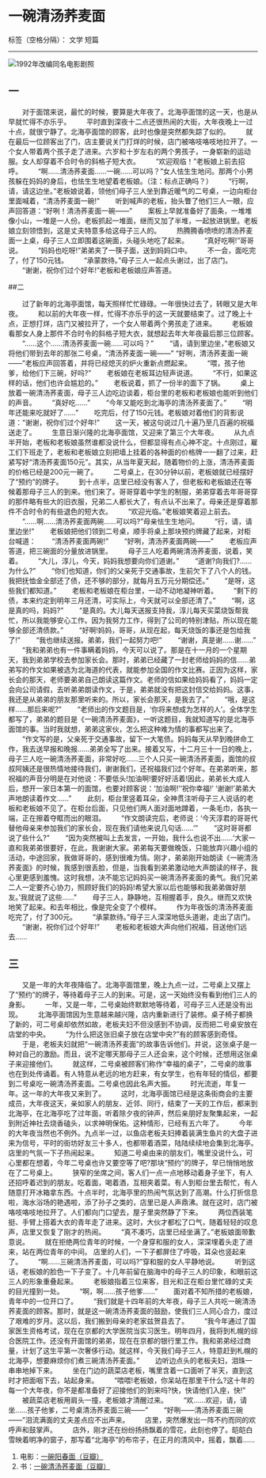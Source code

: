 # 一碗清汤荞麦面

标签（空格分隔）： 文学 短篇 

---

![1992年改编同名电影剧照](http://img3.douban.com/view/photo/raw/public/p2182803213.jpg)

## 一

　　对于面馆来说，最忙的时候，要算是大年夜了。北海亭面馆的这一天，也是从早就忙得不亦乐乎。
　　平时直到深夜十二点还很热闹的大街，大年夜晚上一过十点，就很宁静了。北海亭面馆的顾客，此时也像是突然都失踪了似的。
　　就在最后一位顾客出了门，店主要说关门打烊的时候，店门被咯吱咯吱地拉开了。一个女人带着两个孩子走了进来。六岁和十岁左右的两个男孩子，一身崭新的运动服。女人却穿着不合时令的斜格子短大衣。
　　“欢迎观临！”老板娘上前去招呼。
　　“啊……清汤荞麦面……一碗……可以吗？”女人怯生生地问。那两个小男孩躲在妈妈的身后，也怯生生地望着老板娘。（注：标点正确吗？）
　　“行啊，请，请这边坐。”老板娘说着，领他们母子三人坐到靠近暖气的二号桌，一边向柜台里面喊着，“清汤荞麦面一碗!”
　　听到喊声的老板，抬头瞥了他们三人一眼，应声回答道：“好咧！清汤荞麦面一碗——”
　　案板上早就准备好了面条，一堆堆像小山，一堆是一人份。老板抓起一堆面，继而又加了半堆，一起放进锅里。老板娘立刻领悟到，这是丈夫特意多给这母子三人的。
　　热腾腾香喷喷的清汤荞麦面一上桌，母子三人立即围着这碗面，头碰头地吃了起来。
　　“真好吃啊!”哥哥说。
　　“妈妈也吃呀!”弟弟夹了一筷子面，送到妈妈口中。
　　不一会，面吃完了，付了150元钱。
　　“承蒙款待。”母子三人一起点头谢过，出了店门。
　　“谢谢，祝你们过个好年!”老板和老板娘应声答道。

##二

　　过了新年的北海亭面馆，每天照样忙忙碌碌。一年很快过去了，转眼又是大年夜。
　　和以前的大年夜一样，忙得不亦乐乎的这一天就要结束了。过了晚上十点，正想打烊，店门又被拉开了，一个女人带着两个男孩走了进来。
　　老板娘看那女人身上那件不合时令的斜格子短大衣，就想起去年大年夜最后那三位顾客。
　　“……这个……清汤荞麦面一碗……可以吗？”
　　“请，请到里边坐，”老板娘又将他们带到去年的那张二号桌，“清汤荞麦面一碗——” “好咧，清汤荞麦面一碗——”老板应声回答着，并将已经熄灭的炉火重新点燃起来。
　　“喂，孩子他爹，给他们下三碗，好吗?”
　　老板娘在老板耳边轻声说道。
　　“不行，如果这样的话，他们也许会尴尬的。”
　　老板说着，抓了一份半的面下了锅。
　　桌上放着一碗清汤荞麦面，母子三人边吃边谈着，柜台里的老板和老板娘也能听到他们的声音。
　　“真好吃……”
　　“今年又能吃到北海亭的清汤荞麦面了。”
　　“明年还能来吃就好了……”
　　吃完后，付了150元钱。老板娘对着他们的背影说道：“谢谢，祝你们过个好年!”
　　这一天，被这句说过几十遍乃至几百遍的祝福送走了。
　　生意日渐兴隆的北海亭面馆，又迎来了第三个大年夜。
　　从九点半开始，老板和老板娘虽然谁都没说什么，但都显得有点心神不定。十点刚过，雇工们下班走了，老板和老板娘立刻把墙上挂着的各种面的价格牌一一翻了过来，赶紧写好“清汤荞麦面150元”。其实，从当年夏天起，随着物价的上涨，清汤荞麦面的价格已经是200元一碗了。
　　二号桌上，在30分钟以前，老板娘就已经摆好了“预约”的牌子。
　　到十点半，店里已经没有客人了，但老板和老板娘还在等候着那母子三人的到来。他们来了。哥哥穿着中学生的制服，弟弟穿着去年哥哥穿的那件略有些大的旧衣服，兄弟二人都长大了，有点认不出来了。母亲还是穿着那件不合时令的有些退色的短大衣。
　　“欢迎光临。”老板娘笑着迎上前去。
　　“……啊……清汤荞麦面两碗……可以吗?”母亲怯生生地问。
　　“行，请，请里边坐!”
　　老板娘把他们领到二号桌，顺手将桌上那块预约牌藏了起来，对柜台喊道：
　　“清汤荞麦面两碗!”
　　“好咧，清汤荞麦面两碗——”
　　老板应声答道，把三碗面的分量放进锅里。
　　母子三人吃着两碗清汤荞麦面，说着，笑着。
　　“大儿，淳儿，今天，妈妈我想要向你们道谢。”
　　“道谢?向我们?……为什么?”
　　“你们也知道，你们的父亲死于交通事故，生前欠下了八个人的钱。我把抚恤金全部还了债，还不够的部分，就每月五万元分期偿还。”
　　“是呀，这些我们都知道。”
　　老板和老板娘在柜台里，一动不动地凝神听着。
　　“剩下的债，本来约定到明年三月还清，可实际上，今天就可以全部还清了。”
　　“啊，这是真的吗，妈妈?”
　　“是真的。大儿每天送报支持我，淳儿每天买菜烧饭帮我忙，所以我能够安心工作。因为我努力工作，得到了公司的特别津贴，所以现在能够全部还清债款。”
　　“好啊!妈妈，哥哥，从现在起，每天烧饭的事还是包给我了!”
　　“我也继续送报。弟弟，我们一起努力吧!”
　　“谢谢，真是谢……谢……”
　　“我和弟弟也有一件事瞒着妈妈，今天可以说了。那是在十一月的一个星期天，我到弟弟学校去参加家长会。那时，弟弟已经藏了一封老师给妈妈的信……弟弟写的作文如果被选为北海道的代表，就能参加全国的作文比赛。正因为这样，家长会的那天，老师要弟弟自己朗读这篇作文。老师的信如果给妈妈看了，妈妈一定会向公司请假，去听弟弟朗读作文，于是，弟弟就没有把这封信交给妈妈。这事，我还是从弟弟的朋友那里听来的。所以，家长会那天，是我去了。”
　　“哦，是这样……那后来呢?”
　　“老师出的作文题目是，‘你将来想成为怎样的人’。全体学生都写了，弟弟的题目是《一碗清汤荞麦面》，一听这题目，我就知道写的是北海亭面馆的事。当时我就想，弟弟这家伙，怎么把这种难为情的事都写出来了。
　　“作文写的是，父亲死于交通事故，留下一大笔债。妈妈每天从早到晚拼命工作，我去送早报和晚报……弟弟全写了出来。接着又写，十二月三十一日的晚上，母子三人吃一碗清汤荞麦面，非常好吃……三个人只买一碗清汤荞麦面，面馆的叔叔阿姨还是很热情地接待我们，谢谢我们，还祝福我们过个好年。在弟弟听来，那祝福的声音分明是在对他说：不要低头!加油啊!要好好活着!因此，弟弟长大成人后，想开一家日本第一的面馆，也要对顾客说：‘加油啊!’‘祝你幸福!’ ‘谢谢!’弟弟大声地朗读着作文……”
　　此刻，柜台里竖着耳朵，全神贯注听母子三人说话的老板和老板娘不见了。在柜台后面，只见他们两人面对面地蹲着，一条毛巾，各执一端，正在擦着夺眶而出的眼泪。
　　“作文朗读完后，老师说：‘今天淳君的哥哥代替他母亲来参加我们的家长会，现在我们请他来说几句话……’”
　　“这时哥哥都说了些什么?”
　　“因为突然被叫上去发言，一开始，我什么也说不出……‘大家一直和我弟弟很要好，在此，我谢谢大家。弟弟每天要做晚饭，只能放弃兴趣小组的活动，中途回家，我做哥哥的，感到很难为情。刚才，弟弟刚开始朗读《一碗清汤荞麦面》的时候，我感到很丢脸，但是，当我看到弟弟激动地大声朗读的样子，我心里更感到羞愧。这时我想，决不能忘记妈妈买一碗清汤荞麦面的勇气。我们兄弟二人一定要齐心协力，照顾好我们的妈妈!希望大家以后也能够和我弟弟做好朋友。’我就说了这些……”
　　母子三人，静静地，互相握着手，良久。继而又欢快地笑了起来。和去年相比，像是完全变了个模样。
　　作为年夜饭的清汤荞麦面吃完了，付了300元。
　　“承蒙款待。”母子三人深深地低头道谢，走出了店门。
　　“谢谢，祝你们过个好年!”
　　老板和老板娘大声向他们祝福，目送他们远去……

## 三

　　又是一年的大年夜降临了。北海亭面馆里，晚上九点一过，二号桌上又摆上了“预约”的牌子，等待着母子三人的到来。可是，这一天始终没有看到他们三人的身影。
　　一年，又是一年，二号桌始终默默地等待着，可母子三人还是没有出现。
　　北海亭面馆因为生意越来越兴隆，店内重新进行了装修。桌子椅子都换了新的，可二号桌却依然如故，老板夫妇不但没感到不协调，反而把二号桌安放在店堂的中央。
　　“为什么把这张旧桌子放在店堂中央?”有的顾客感到奇怪。
　　于是，老板夫妇就把“一碗清汤荞麦面”的故事告诉他们。并说，这张桌子是一种对自己的激励。而且，说不定哪天那母子三人还会来，这个时候，还想用这张桌子来迎接他们。
　　就这样，二号桌被顾客们称作“幸福的桌子”，二号桌的故事也在到处传诵着。有人特意从老远的地方赶来，有女学生，也有年轻的情侣，都要到二号桌吃一碗清汤荞麦面。二号桌也因此名声大振。
　　时光流逝，年复一年。这一年的大年夜又来到了。
　　这时，北海亭面馆已经是这条街商会的主要成员，大年夜这天，亲如家人的朋友、近邻、同行，结束了一天的工作后，都来到北海亭，在北海亭吃了过年面，听着除夕夜的钟声，然后亲朋好友聚集起来，一起到附近神社去烧香磕头，以求神明保佑。这种情形，已经有五六年了。
　　今年的大年夜当然也不例外。九点半一过，以鱼店老板夫妇捧着装满生鱼片的大盘子进来为信号，平时的街坊好友三十多人，也都带着酒菜，陆陆续续地会集到北海亭。店里的气氛一下子热闹起来。
　　知道二号桌由来的朋友们，嘴里没说什么，可心里都在想着，今年二号桌也许又要空等了吧?那块“预约”的牌子，早已悄悄地放在了二号桌上。
　　狭窄的坐席之间，客人们一点一点地移动着身子坐下，有人还招呼着迟到的朋友。吃着面，喝着酒，互相夹着菜。有人到柜台里去帮忙，有人随意打开冰箱拿东西。十点半时，北海亭里的热闹气氛达到了高潮。什么打折信息啦，海水浴场的艳遇啦，添了孙子之类的，店里已是人声鼎沸。就在这时，店门被咯吱咯吱地拉开了。人们都向门口望去，屋子里突然静了下来。
　　两位西装笔挺、手臂上搭着大衣的青年走了进来。这时，大伙才都松了口气，随着轻轻的叹息声，店里又恢复了刚才的热闹。
　　“真不凑巧，店里已经坐满了。”老板娘面带歉意说。
　　就在拒绝两位青年的时候，一个身穿和服的女人，深深埋着头走了进来，站在两位青年的中间。 店里的人们，一下子都屏住了呼吸，耳朵也竖起来了。
　　“啊……三碗清汤荞麦面，可以吗?”穿和服的女人平静地说。
　　听到这话，老板娘的脸色一下子变了。十几年前留在脑海中的母子三人的印象，和眼前这三人的形象重叠起来。
　　老板娘指着三位来客，目光和正在柜台里忙碌的丈夫的目光撞到一处。
　　“啊，啊……孩子他爹……”
　　面对着不知所措的老板娘，青年中的一位开口了。
　　“我们就是十四年前的大年夜，母子三人共吃一碗清汤荞麦面的顾客。那时，就是这一碗清汤荞麦面的鼓励，使我们三人同心合力，度过了艰难的岁月。这以后，我们搬到母亲的老家兹贺县去了。
　　“我今年通过了国家医生资格考试，现在在京都的大学医院当实习医生。明年四月，我将到札幌的综合医院工作。还没有开面馆的弟弟，现在在京都的银行里工作。我和弟弟经过商量，计划了这生平第一次奢侈行动。就这样，今天我们母子三人，特意赶到札幌的北海亭，想要麻烦你们煮三碗清汤荞麦面。”
　　边听边点头的老板夫妇，泪珠一串串地掉下来。
　　坐在门边的蔬菜店老板，嘴里含着一口面听了半天，直到这时才把面咽下去，站起身来。
　　“喂喂!老板娘，你呆站在那里干什么?这十年的每一个大年夜，你不是都准备好了迎接他们的到来吗?快，快请他们入座，快!”
　　被蔬菜店老板用肩头一撞，老板娘才清醒过来。
　　“欢……欢迎，请，请坐……孩子他爹，二号桌清汤荞麦面三碗——”
　　“好咧——清汤荞麦面三碗——”泪流满面的丈夫差点应不出声来。
　　店里，突然爆发出一阵不约而同的欢呼声和鼓掌声。
　　店外，刚才还在纷纷扬扬飘着的雪花，此刻也停了。皑皑白雪映着明净的窗子，那写着“北海亭”的布帘子，在正月的清风中，摇着，飘着…… 

1. 电影：[一碗阳春面（豆瓣）](http://movie.douban.com/subject/2062564/)
2. 书：[一碗清汤荞麦面（豆瓣）](http://book.douban.com/subject/1283288/)
